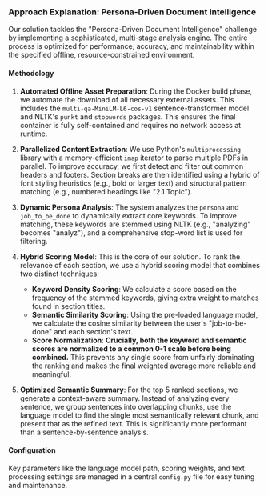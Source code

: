 ### **Approach Explanation: Persona-Driven Document Intelligence**

Our solution tackles the "Persona-Driven Document Intelligence" challenge by implementing a sophisticated, multi-stage analysis engine. The entire process is optimized for performance, accuracy, and maintainability within the specified offline, resource-constrained environment.

#### **Methodology**

1.  **Automated Offline Asset Preparation**: During the Docker build phase, we automate the download of all necessary external assets. This includes the `multi-qa-MiniLM-L6-cos-v1` sentence-transformer model and NLTK's `punkt` and `stopwords` packages. This ensures the final container is fully self-contained and requires no network access at runtime.

2.  **Parallelized Content Extraction**: We use Python's `multiprocessing` library with a memory-efficient `imap` iterator to parse multiple PDFs in parallel. To improve accuracy, we first detect and filter out common headers and footers. Section breaks are then identified using a hybrid of font styling heuristics (e.g., bold or larger text) and structural pattern matching (e.g., numbered headings like "2.1 Topic").

3.  **Dynamic Persona Analysis**: The system analyzes the `persona` and `job_to_be_done` to dynamically extract core keywords. To improve matching, these keywords are stemmed using NLTK (e.g., "analyzing" becomes "analyz"), and a comprehensive stop-word list is used for filtering.

4.  **Hybrid Scoring Model**: This is the core of our solution. To rank the relevance of each section, we use a hybrid scoring model that combines two distinct techniques:
    * **Keyword Density Scoring**: We calculate a score based on the frequency of the stemmed keywords, giving extra weight to matches found in section titles.
    * **Semantic Similarity Scoring**: Using the pre-loaded language model, we calculate the cosine similarity between the user's "job-to-be-done" and each section's text.
    * **Score Normalization**: **Crucially, both the keyword and semantic scores are normalized to a common 0-1 scale before being combined.** This prevents any single score from unfairly dominating the ranking and makes the final weighted average more reliable and meaningful.

5.  **Optimized Semantic Summary**: For the top 5 ranked sections, we generate a context-aware summary. Instead of analyzing every sentence, we group sentences into overlapping chunks, use the language model to find the single most semantically relevant chunk, and present that as the refined text. This is significantly more performant than a sentence-by-sentence analysis.

#### **Configuration**

Key parameters like the language model path, scoring weights, and text processing settings are managed in a central `config.py` file for easy tuning and maintenance.